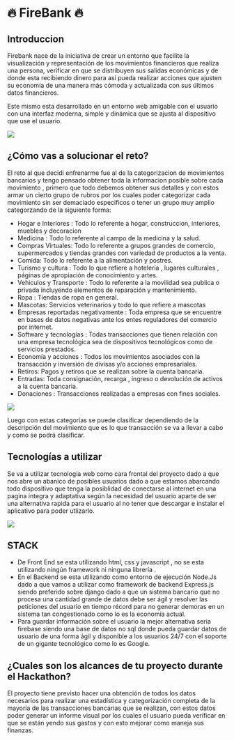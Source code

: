<h1>🔥 FireBank 🔥</h1>
<h2> Introduccion </h2>
<p> Firebank nace de la iniciativa de crear un entorno que facilite la visualización y representación de los movimientos financieros que realiza una persona, verificar en que se distribuyen sus salidas económicas y de donde esta recibiendo dinero para así pueda realizar acciones que ajusten su economía de una manera más cómoda y actualizada con sus últimos datos financieros.

Este mismo esta desarrollado en un entorno web amigable con el usuario con una interfaz moderna, simple y dinámica que se ajusta al dispositivo que use el usuario.

 </p>
 <img src="https://cdn.discordapp.com/attachments/831898602824794183/912723320519131176/Hackathon_Santiago_Valderrama_html_a8328d00.png">
 <h2>¿Cómo vas a solucionar el reto?</h2>
 <p>El reto al que decidi enfrenarme fue al de la categorizacion de movimientos bancarios y tengo pensado obtener toda la informacion posible sobre cada movimiento , primero que todo debemos obtener sus detalles y con estos armar un cierto grupo de rubros por los cuales poder categorizar cada movimiento sin ser demaciado especificos o tener un grupo muy amplio categorzando de la siguiente forma:</p>
<ul>
    <li>Hogar e Interiores : Todo lo referente a hogar, construccion, interiores, muebles y decoracion</li>
    <li>Medicina : Todo lo referente al campo de la medicina y la salud.</li>
    <li>Compras Virtuales: Todo lo referente a grupos grandes de comercio, supermercados y tiendas grandes con variedad de productos a la venta.</li>
    <li>Comida: Todo lo referente a la alimentación y postres.</li>
    <li>Turismo y cultura : Todo lo que refiere a hotelería , lugares culturales , páginas de apropiación de conocimiento y artes.</li>
    <li>Vehiculos y Transporte : Todo lo referente a la movilidad sea publica o privada incluyendo elementos de reparación y mantenimiento.</li>
    <li>Ropa : Tiendas de ropa en general.</li>
    <li>Mascotas: Servicios veterinarios y todo lo que refiere a mascotas</li>
    <li>Empresas reportadas negativamente : Toda empresa que se encuentre en bases de datos negativas ante los entes reguladores del comercio por internet.</li>
    <li>Software y tecnologías : Todas transacciones que tienen relación con una empresa tecnológica sea de dispositivos tecnológicos como de servicios prestados.</li>
    <li>Economía y acciones : Todos los movimientos asociados con la transacción y inversión de divisas y/o acciones empresariales.</li>
    <li>Retiros: Pagos y retiros que se realizan sobre la cuenta bancaria.</li>
    <li>Entradas: Toda consignación, recarga , ingreso o devolución de activos a la cuenta bancaria.</li>
    <li>Donaciones : Transacciones realizadas a empresas con fines sociales.</li>
</ul>
 <img src="https://media.discordapp.net/attachments/831898602824794183/912724629611765790/unknown.png">

<p>Luego con estas categorías se puede clasificar dependiendo de la descripción del movimiento que es lo que transacción se va a llevar a cabo y como se podrá clasificar.</p>
<h2>Tecnologías a utilizar</h2>
<p>Se va a utilizar tecnologia web como cara frontal del proyecto dado a que nos abre un abanico de posibles usuarios dado a que estamos abarcando todo dispositivo que tenga la posiblidad de conectarse al internet en una pagina integra y adaptativa según la necesidad del usuario aparte de ser una alternativa rapida para el usuario al no tener que descargar e instalar el aplicativo para poder utlizarlo.</p>
 <img src="https://cdn.discordapp.com/attachments/831898602824794183/912724275599904778/unknown.png">

<h2>STACK</h2>
<ul>
<li>De Front End se esta utilizando html, css y javascript , no se esta utilizando ningún framework ni ninguna librería .</li>
<li>En el Backend se esta utilizando como entorno de ejecución Node.Js dado a que vamos a utilizar como framework de backend Express.js siendo preferido sobre django dado a que un sistema bancario que no procesa una cantidad grande de datos debe ser ágil y resolver las peticiones del usuario en tiempo récord para no generar demoras en un sistema tan congestionado como lo es la economía actual.</li>
<li>Para guardar información sobre el usuario la mejor alternativa seria firebase siendo una base de datos no sql donde pueda guardar datos de usuario de una forma ágil y disponible a los usuarios 24/7 con el soporte de un gigante tecnológico como lo es Google.</li>
</ul>
<h2>¿Cuales son los alcances de tu proyecto durante el Hackathon?</h2>
<p>El proyecto tiene previsto hacer una obtención de todos los datos necesarios para realizar una estadística y categorización completa de la mayoría de las transacciones bancarias que se realizan, con estos datos poder generar un informe visual por los cuales el usuario pueda verificar en que se están yendo sus gastos y con esto mejorar como maneja sus finanzas.</p>
